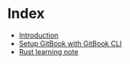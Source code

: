 # Index

- [Introduction](README.md)
- [Setup GitBook with GitBook CLI](./gitbook/gitbook-tutorial.md)
- [Rust learning note](./rust/)
